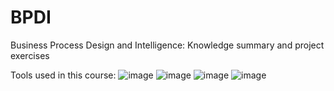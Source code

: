 # BPDI
Business Process Design and Intelligence: Knowledge summary and project exercises

Tools used in this course:
![image](https://user-images.githubusercontent.com/60782937/171988368-ade3b279-bef9-4fcc-b5c3-7e994de20440.png)
![image](https://user-images.githubusercontent.com/60782937/171988405-2e66f1f5-1d0d-4911-a91b-d5fed0af3bf5.png)
![image](https://user-images.githubusercontent.com/60782937/171988413-e411e58e-e21e-4ffa-9144-9bc02d1e0792.png)
![image](https://user-images.githubusercontent.com/60782937/171988431-258396fe-d8d0-4ac7-971d-964de796bb06.png)


